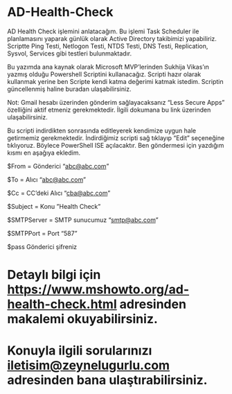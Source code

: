 # AD-Health-Check

AD Health Check işlemini anlatacağım. Bu işlemi Task Scheduler ile planlamasını yaparak günlük olarak Active Directory takibimizi yapabiliriz. Scriptte Ping Testi, Netlogon Testi, NTDS Testi, DNS Testi, Replication, Sysvol, Services gibi testleri bulunmaktadır.

Bu yazımda ana kaynak olarak Microsoft MVP’lerinden Sukhija Vikas’ın yazmış olduğu Powershell Scriptini kullanacağız. Scripti hazır olarak kullanmak yerine ben Scripte kendi katma değerimi katmak istedim. Scriptin güncellenmiş haline buradan ulaşabilirsiniz. 

Not: Gmail hesabı üzerinden gönderim sağlayacaksanız “Less Secure Apps” özelliğini aktif etmeniz gerekmektedir. İlgili dokumana bu link üzerinden ulaşabilirsiniz.

Bu scripti indirdikten sonrasında editleyerek kendimize uygun hale getirmemiz gerekmektedir.
İndirdiğimiz scripti sağ tıklayıp “Edit” seçeneğine tıklıyoruz. Böylece PowerShell ISE açılacaktır. Ben göndermesi için yazdığım kısmı en aşağıya ekledim.

$From = Gönderici “abc@abc.com”

$To = Alıcı “abc@abc.com”

$Cc = CC’deki Alıcı “cba@abc.com”

$Subject = Konu ”Health Check”

$SMTPServer = SMTP sunucumuz “smtp@abc.com”

$SMTPPort = Port “587”

$pass Gönderici şifreniz



# Detaylı bilgi için https://www.mshowto.org/ad-health-check.html adresinden makalemi okuyabilirsiniz.

# Konuyla ilgili sorularınızı iletisim@zeynelugurlu.com adresinden bana ulaştırabilirsiniz.

